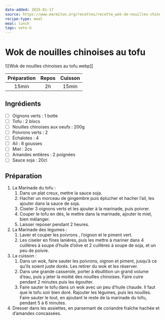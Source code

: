 ```yaml
---
date-added: 2025-01-17
source: https://www.marmiton.org/recettes/recette_wok-de-nouilles-chinoises-au-tofu_165354.aspx
recipe-type: meal
meal: lunch
tags: veto-G
---
```


# Wok de nouilles chinoises au tofu

![[Wok de nouilles chinoises au tofu.webp]]

| Préparation | Repos | Cuisson |
|:-----------:|:-----:|:-------:|
|    15min    |  2h   |  15min  |

## Ingrédients

- [ ] Oignons verts : 1 botte
- [ ] Tofu : 2 blocs
- [ ] Nouilles chinoises aux oeufs : 200g
- [ ] Poivrons verts : 2
- [ ] Échalotes : 4
- [ ] Ail : 8 gousses
- [ ] Miel : 2cs
- [ ] Amandes entières : 2 poignées
- [ ] Sauce soja : 20cl

## Préparation

1. La Marinade du tofu :
	1. Dans un plat creux, mettre la sauce soja.
	2. Hacher un morceau de gingembre puis éplucher et hacher l’ail, les ajouter dans la sauce de soja.
	3. Ciseler 3 oignons verts et les ajouter à la marinade, puis poivrer.
	4. Couper le tofu en dés, le mettre dans la marinade, ajouter le miel, bien mélanger.
	5. Laisser reposer pendant 2 heures.
2. La Marinade des légumes :
	1. Laver et couper les poivrons , l’oignon et le piment vert.
	2. Les ciseler en fines lanières, puis les mettre à mariner dans 4 cuillères à soupe d’huile d’olive et 2 cuillères à soupe de soja, et un peu de poivre.
3. La cuisson :
	1. Dans un wok, faire sauter les poivrons, oignon et piment, jusqu’à ce qu’ils soient juste dorés. Les retirer du wok et les réserver.
	2. Dans une grande casserole, porter à ébullition un grand volume d’eau, puis y jeter la moitié des nouilles chinoises. Faire cuire pendant 2 minutes puis les égoutter.
	3. Faire sauter le tofu dans un wok avec un peu d’huile chaude. Il faut que le tofu soir bien doré. Rajouter les légumes, puis les nouilles. Faire sauter le tout, en ajoutant le reste de la marinade du tofu, pendant 5 à 6 minutes.
4. Dresser dans les assiettes, en parsemant de coriandre fraîche hachée et d’amandes concassées.
